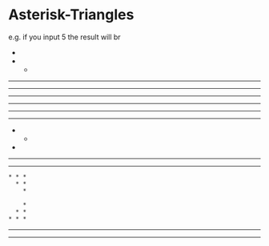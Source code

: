 Asterisk-Triangles
==================

e.g. if you input 5 the result will br 

*
* *
* * *
* * * *
* * * * *

* * * * *
* * * *
* * *
* *
*

* * * * *
  * * * *
    * * *
      * *
        *

        *
      * *
    * * *
  * * * *
* * * * *
